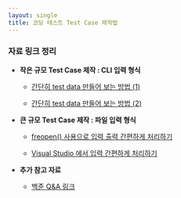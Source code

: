 ```yaml
---
layout: single
title: 코딩 테스트 Test Case 제작법 
---
```

### 자료 링크 정리
* __작은 규모 Test Case 제작 : CLI 입력 형식__
  * [간단히 test data 만들어 보는 방법 (1)](https://gooddaytocode.blogspot.com/search/label/%5B093%5D%20%EA%B0%84%EB%8B%A8%ED%9E%88%20test%20data%20%EB%A7%8C%EB%93%A4%EC%96%B4%20%EB%B3%B4%EB%8A%94%20%EB%B0%A9%EB%B2%95%20%281%29#google_vignette)
  
  * [간단히 test data 만들어 보는 방법 (2)](https://gooddaytocode.blogspot.com/search/label/%5B117%5D%20%EA%B0%84%EB%8B%A8%ED%9E%88%20test%20data%20%EB%A7%8C%EB%93%A4%EC%96%B4%20%EB%B3%B4%EB%8A%94%20%EB%B0%A9%EB%B2%95%20%282%29)
  
  
* __큰 규모 Test Case 제작 : 파일 입력 형식__
  * [freopen() 사용으로 입력 출력 간편하게 처리하기](https://gooddaytocode.blogspot.com/2016/04/freopen.html)
    
  * [Visual Studio 에서 입력 간편하게 처리하기](https://gooddaytocode.blogspot.com/2016/06/visual-studio.html)


* __추가 참고 자료__
  * [백준 Q&A 링크](https://www.acmicpc.net/board/view/23205)
